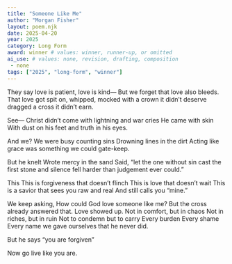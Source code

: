 ```yaml
---
title: "Someone Like Me"
author: "Morgan Fisher"
layout: poem.njk
date: 2025-04-20
year: 2025
category: Long Form
award: winner # values: winner, runner-up, or omitted
ai_use: # values: none, revision, drafting, composition
 - none 
tags: ["2025", "long-form", "winner"]
---
```

They say love is patient, love is kind—
But we forget that love also bleeds.
That love got spit on, whipped, mocked with a crown it didn’t deserve dragged a cross it didn’t earn.

See—
Christ didn’t come with lightning and war cries
He came with skin
With dust on his feet and truth in his eyes.

And we?
We were busy counting sins 
Drowning lines in the dirt 
Acting like grace was something we could gate-keep.

But he knelt 
Wrote mercy in the sand
Said, “let the one without sin cast the first stone and silence fell harder than judgement ever could.”

This 
This is forgiveness that doesn’t flinch
This is love that doesn’t wait
This is a savior that sees you raw and real 
And still calls you “mine.”

We keep asking,
How could God love someone like me?
But the cross already answered that.
Love showed up. 
Not in comfort, but in chaos
Not in riches, but in ruin
Not to condemn but to carry
Every burden
Every shame
Every name we gave ourselves that he never did.

But he says “you are forgiven” 

Now go live like you are.